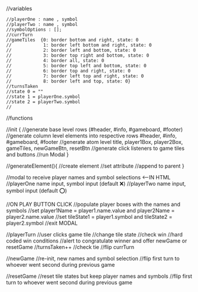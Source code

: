 //variables

    //playerOne : name , symbol
    //playerTwo : name , symbol
    //symbolOptions : [];
    //currTurn
    //gameTiles  {0: border bottom and right, state: 0
    //            1: border left bottom and right, state: 0
    //            2: border left and bottom, state: 0
    //            3: border top right and bottom, state: 0
    //            4: border all, state: 0
    //            5: border top left and bottom, state: 0
    //            6: border top and right, state: 0
    //            7: border left top and right, state: 0
    //            8: border left and top, state: 0}
    //turnsTaken  
    //state 0 = ""
    //state 1 = playerOne.symbol
    //state 2 = playerTwo.symbol
    //

//functions

//init {
    //generate base level rows (#header, #info, #gameboard, #footer)
    //generate column level elements into respective rows #header, #info, #gameboard, #footer
    //generate atom level title, player1Box, player2Box, gameTiles, newGameBtn, resetBtn
    //generate click listeners to game tiles and buttons
    //run Modal
}

//generateElement(){
    //create element
    //set attribute
    //append to parent
}

//modal to receive player names and symbol selections <--IN HTML
    //playerOne name input, symbol input (default ❌)
    //playerTwo name input, symbol input (default ⭕️)

//ON PLAY BUTTON CLICK
//populate player boxes with the names and symbols
    //set player1Name = player1.name.value and player2Name = player2.name.value
    //set tileState1 = player1.symbol and tileState2 = player2.symbol
    //exit MODAL

//playerTurn
    //user clicks game tile
        //change tile state
        //check win
            //hard coded win conditions
            //alert to congratulate winner and offer newGame or resetGame
        //turnsTaken++
        //check tie
        //flip currTurn


//newGame
    //re-init, new names and symbol selection
    //flip first turn to whoever went second during previous game

//resetGame
    //reset tile states but keep player names and symbols
    //flip first turn to whoever went second during previous game
